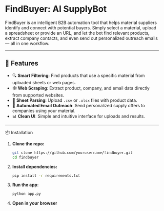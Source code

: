 # FindBuyer: AI SupplyBot

FindBuyer is an intelligent B2B automation tool that helps material suppliers identify and connect with potential buyers. Simply select a material, upload a spreadsheet or provide an URL, and let the bot find relevant products, extract company contacts, and even send out personalized outreach emails — all in one workflow.

---

## 🚀 Features

- 🔍 **Smart Filtering**: Find products that use a specific material from uploaded sheets or web pages.
- 🕸️ **Web Scraping**: Extract product, company, and email data directly from supported websites.
- 📄 **Sheet Parsing**: Upload `.csv` or `.xlsx` files with product data.
- 📧 **Automated Email Outreach**: Send personalized supply offers to companies using your material.
- 📊 **Clean UI**: Simple and intuitive interface for uploads and results.

---

📦 Installation

1. **Clone the repo:**
   ```bash
   git clone https://github.com/yourusername/findbuyer.git
   cd findbuyer

2. **Install dependencies:**
   ```bash
   pip install -r requirements.txt
3. **Run the app:**
   ```bash
   python app.py
4. **Open in your browser**

